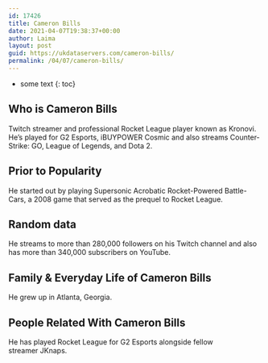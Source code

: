 ```yaml
---
id: 17426
title: Cameron Bills
date: 2021-04-07T19:38:37+00:00
author: Laima
layout: post
guid: https://ukdataservers.com/cameron-bills/
permalink: /04/07/cameron-bills/
---
```


* some text
{: toc}


## Who is Cameron Bills
                  
                  
                  
Twitch streamer and professional Rocket League player known as Kronovi. He&#8217;s played for G2 Esports, iBUYPOWER Cosmic and also streams Counter-Strike: GO, League of Legends, and Dota 2.
                  
              
            
              
            
                
                
                
## Prior to Popularity
                  
                  
                  
He started out by playing Supersonic Acrobatic Rocket-Powered Battle-Cars, a 2008 game that served as the prequel to Rocket League.
                  
              
            
              
            
                
                
                
## Random data
                  
                  
                  
He streams to more than 280,000 followers on his Twitch channel and also has more than 340,000 subscribers on YouTube.
                  
              
            
              
            
                
                
                
## Family & Everyday Life of Cameron Bills
                  
                  
                  
He grew up in Atlanta, Georgia.
                  
              
            
              
            
                
                
                
## People Related With Cameron Bills
                  
                  
                  
He has played Rocket League for G2 Esports alongside fellow streamer JKnaps.
                  
              
            
              
            
                
              
            
              
              
            
            
              
            
          
          
          